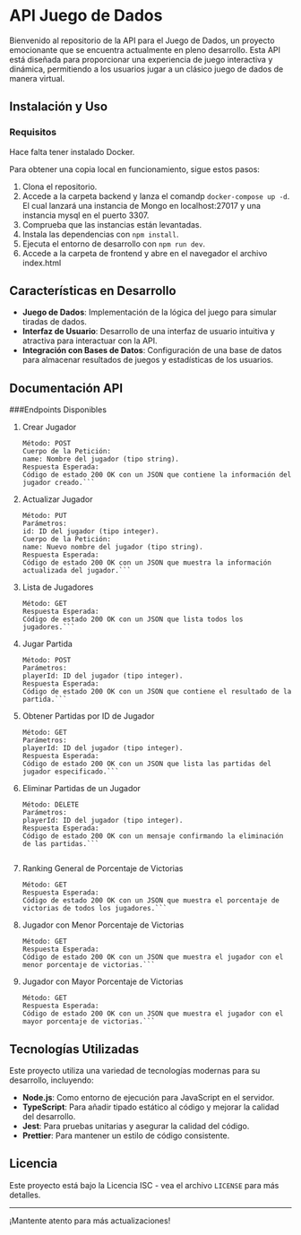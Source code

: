 # API Juego de Dados

Bienvenido al repositorio de la API para el Juego de Dados, un proyecto emocionante que se encuentra actualmente en pleno desarrollo.
Esta API está diseñada para proporcionar una experiencia de juego interactiva y dinámica, permitiendo a los usuarios jugar a un clásico juego de dados de manera virtual.

## Instalación y Uso

### Requisitos

Hace falta tener instalado Docker.

Para obtener una copia local en funcionamiento, sigue estos pasos:

1. Clona el repositorio.
2. Accede a la carpeta backend y lanza el comandp `docker-compose up -d`. El cual lanzará una instancia de Mongo en localhost:27017 y una instancia mysql en el puerto 3307.
3. Comprueba que las instancias están levantadas.
4. Instala las dependencias con `npm install`.
5. Ejecuta el entorno de desarrollo con `npm run dev`.
6. Accede a la carpeta de frontend y abre en el navegador el archivo index.html

## Características en Desarrollo

- **Juego de Dados**: Implementación de la lógica del juego para simular tiradas de dados.
- **Interfaz de Usuario**: Desarrollo de una interfaz de usuario intuitiva y atractiva para interactuar con la API.
- **Integración con Bases de Datos**: Configuración de una base de datos para almacenar resultados de juegos y estadísticas de los usuarios.

## Documentación API

###Endpoints Disponibles

1. Crear Jugador

   ```URL: /players
   Método: POST
   Cuerpo de la Petición:
   name: Nombre del jugador (tipo string).
   Respuesta Esperada:
   Código de estado 200 OK con un JSON que contiene la información del jugador creado.```

2. Actualizar Jugador

   ```URL: /players/{id}
   Método: PUT
   Parámetros:
   id: ID del jugador (tipo integer).
   Cuerpo de la Petición:
   name: Nuevo nombre del jugador (tipo string).
   Respuesta Esperada:
   Código de estado 200 OK con un JSON que muestra la información actualizada del jugador.```

3. Lista de Jugadores

   ```URL: /players
   Método: GET
   Respuesta Esperada:
   Código de estado 200 OK con un JSON que lista todos los jugadores.```

4. Jugar Partida

   ```URL: /games/{playerId}
   Método: POST
   Parámetros:
   playerId: ID del jugador (tipo integer).
   Respuesta Esperada:
   Código de estado 200 OK con un JSON que contiene el resultado de la partida.```

5. Obtener Partidas por ID de Jugador

   ```URL: /games/{playerId}
   Método: GET
   Parámetros:
   playerId: ID del jugador (tipo integer).
   Respuesta Esperada:
   Código de estado 200 OK con un JSON que lista las partidas del jugador especificado.```

6. Eliminar Partidas de un Jugador

   ```URL: /games/{playerId}
   Método: DELETE
   Parámetros:
   playerId: ID del jugador (tipo integer).
   Respuesta Esperada:
   Código de estado 200 OK con un mensaje confirmando la eliminación de las partidas.```


7. Ranking General de Porcentaje de Victorias

   ```URL: /ranking
   Método: GET
   Respuesta Esperada:
   Código de estado 200 OK con un JSON que muestra el porcentaje de victorias de todos los jugadores.```

8. Jugador con Menor Porcentaje de Victorias

   ```URL: /ranking/loser
   Método: GET
   Respuesta Esperada:
   Código de estado 200 OK con un JSON que muestra el jugador con el menor porcentaje de victorias.```

9. Jugador con Mayor Porcentaje de Victorias
   ```URL: /ranking/winner
   Método: GET
   Respuesta Esperada:
   Código de estado 200 OK con un JSON que muestra el jugador con el mayor porcentaje de victorias.```
   ```

## Tecnologías Utilizadas

Este proyecto utiliza una variedad de tecnologías modernas para su desarrollo, incluyendo:

- **Node.js**: Como entorno de ejecución para JavaScript en el servidor.
- **TypeScript**: Para añadir tipado estático al código y mejorar la calidad del desarrollo.
- **Jest**: Para pruebas unitarias y asegurar la calidad del código.
- **Prettier**: Para mantener un estilo de código consistente.

## Licencia

Este proyecto está bajo la Licencia ISC - vea el archivo `LICENSE` para más detalles.

---

¡Mantente atento para más actualizaciones!
